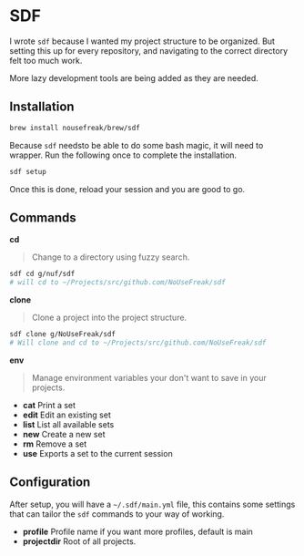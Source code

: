 # SDF

I wrote `sdf` because I wanted my project structure to be organized. But setting
this up for every repository, and navigating to the correct directory felt too
much work. 

More lazy development tools are being added as they are needed.

## Installation

```bash
brew install nousefreak/brew/sdf
```

Because `sdf` needsto be able to do some bash magic, it will need to wrapper.
Run the following once to complete the installation.

```bash
sdf setup
```

Once this is done, reload your session and you are good to go.

## Commands

__cd__

> Change to a directory using fuzzy search.

```bash
sdf cd g/nuf/sdf
# will cd to ~/Projects/src/github.com/NoUseFreak/sdf
```

__clone__

> Clone a project into the project structure.

```bash
sdf clone g/NoUseFreak/sdf
# Will clone and cd to ~/Projects/src/github.com/NoUseFreak/sdf
```

__env__

> Manage environment variables your don't want to save in your projects.

- __cat__ Print a set
- __edit__ Edit an existing set
- __list__ List all available sets
- __new__ Create a new set
- __rm__ Remove a set
- __use__ Exports a set to the current session

## Configuration

After setup, you will have a `~/.sdf/main.yml` file, this contains some settings
that can tailor the `sdf` commands to your way of working.

- __profile__ Profile name if you want more profiles, default is main
- __projectdir__ Root of all projects. 
